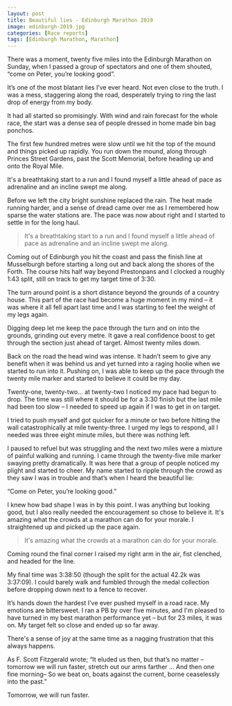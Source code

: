 ```yaml
---
layout: post
title: Beautiful lies - Edinburgh Marathon 2019
image: edinburgh-2019.jpg
categories: [Race reports]
tags: [Edinburgh Marathon, Marathon]
---
```

There was a moment, twenty five miles into the Edinburgh Marathon on Sunday, when I passed a group of spectators and one of them shouted, “come on Peter, you’re looking good”. 

It’s one of the most blatant lies I’ve ever heard. Not even close to the truth. I was a mess, staggering along the road, desperately trying to ring the last drop of energy from my body.

It had all started so promisingly. With wind and rain forecast for the whole race, the start was a dense sea of people dressed in home made bin bag ponchos.

The first few hundred metres were slow until we hit the top of the mound and things picked up rapidly. You run down the mound, along through Princes Street Gardens, past the Scott Memorial, before heading up and onto the Royal Mile. 

It's a breathtaking start to a run and I found myself a little ahead of pace as adrenaline and an incline swept me along. 

Before we left the city bright sunshine replaced the rain. The heat made running harder, and a sense of dread came over me as I remembered how sparse the water stations are. The pace was now about right and I started to settle in for the long haul. 

>It's a breathtaking start to a run and I found myself a little ahead of pace as adrenaline and an incline swept me along.

Coming out of Edinburgh you hit the coast and pass the finish line at Musselburgh before starting a long out and back along the shores of the Forth. The course hits half way beyond Prestonpans and I clocked a roughly 1:43 split, still on track to get my target time of 3:30.

The turn around point is a short distance beyond the grounds of a country house. This part of the race had become a huge moment in my mind – it was where it all fell apart last time and I was starting to feel the weight of my legs again.

Digging deep let me keep the pace through the turn and on into the grounds, grinding out every metre. It gave a real confidence boost to get through the section just ahead of target. Almost twenty miles down.

Back on the road the head wind was intense. It hadn’t seem to give any benefit when it was behind us and yet turned into a raging hoolie when we started to run into it. Pushing on, I was able to keep up the pace through the twenty mile marker and started to believe it could be my day.

Twenty-one, twenty-two… at twenty-two I noticed my pace had begun to drop. The time was still where it should be for a 3:30 finish but the last mile had been too slow – I needed to speed up again if I was to get in on target. 

I tried to push myself and got quicker for a minute or two before hitting the wall catastrophically at mile twenty-three. I urged my legs to respond, all I needed was three eight minute miles, but there was nothing left.

I paused to refuel but was struggling and the next two miles were a mixture of painful walking and running. I came through the twenty-five mile marker swaying pretty dramatically. It was here that a group of people noticed my plight and started to cheer. My name started to ripple through the crowd as they saw I was in trouble and that’s when I heard the beautiful lie:

“Come on Peter, you’re looking good.”

I knew how bad shape I was in by this point. I was anything but looking good, but I also really needed the encouragement so chose to believe it. It's amazing what the crowds at a marathon can do for your morale. I straightened up and picked up the pace again. 

>It's amazing what the crowds at a marathon can do for your morale.

Coming round the final corner I raised my right arm in the air, fist clenched, and headed for the line. 

My final time was 3:38:50 (though the split for the actual 42.2k was 3:37:09). I could barely walk and fumbled through the medal collection before dropping down next to a fence to recover.

It’s hands down the hardest I've ever pushed myself in a road race. My emotions are bittersweet. I ran a PB by over five minutes, and I'm pleased to have turned in my best marathon performance yet – but for 23 miles, it was on. My target felt so close and ended up so far away.

There's a sense of joy at the same time as a nagging frustration that this always happens.

As F. Scott Fitzgerald wrote; “It eluded us then, but that’s no matter – tomorrow we will run faster, stretch out our arms farther … And then one fine morning– So we beat on, boats against the current, borne ceaselessly into the past.”

Tomorrow, we will run faster.
